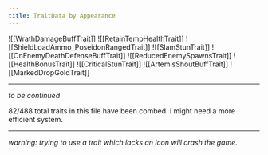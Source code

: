 ```yaml
---
title: TraitData by Appearance
---
```


![[WrathDamageBuffTrait]]
![[RetainTempHealthTrait]]
![[ShieldLoadAmmo_PoseidonRangedTrait]]
![[SlamStunTrait]]
![[OnEnemyDeathDefenseBuffTrait]]
![[ReducedEnemySpawnsTrait]]
![[HealthBonusTrait]]
![[CriticalStunTrait]]
![[ArtemisShoutBuffTrait]]
![[MarkedDropGoldTrait]]

---
*to be continued*

82/488 total traits in this file have been combed. i might need a more efficient system.

---
*warning: trying to use a trait which lacks an icon will crash the game.*
